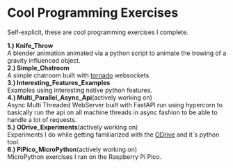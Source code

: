 # Cool Programming Exercises #
Self-explicit, these are cool programming exercises I complete.

**1.) Knife_Throw**<br>
A blender animation animated via a python script to animate the trowing of a gravity influenced object.<br>
**2.) Simple_Chatroom**<br>
A simple chatroom built with [tornado](https://pypi.org/project/tornado/) websockets.<br>
**3.) Interesting_Features_Examples**<br>
Examples using interesting native python features.<br>
**4.) Multi_Parallel_Async_Api**(actively working on)<br> 
Async Multi Threaded WebServer built with FastAPI run using hypercorn to basically run the api on all machine threads in async fashion to be able to handle a lot of requests.<br>
**5.) ODrive_Experiments**(actively working on)<br>
Experiments I do while getting familiarized with the [ODrive](https://odriverobotics.com/) and it`s python tool.<br>
**6.) PiPico_MicroPython**(actively working on)<br>
MicroPython exercises I ran on the Raspberry Pi Pico.<br>
